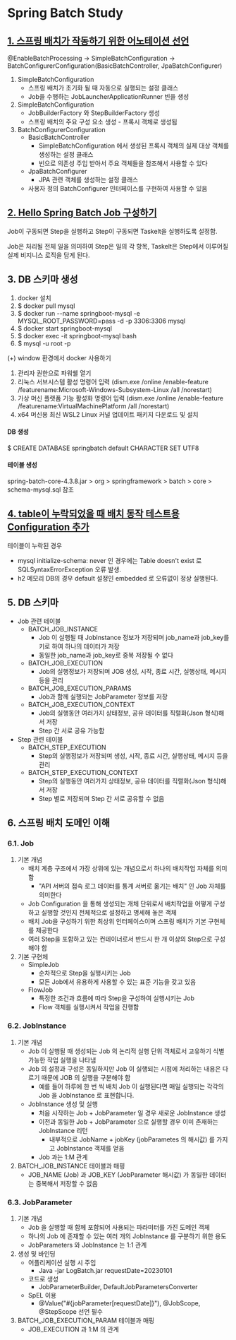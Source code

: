 # Spring Batch Study

## [1. 스프링 배치가 작동하기 위한 어노테이션 선언](https://github.com/Sunghwan-DS/spring-batch/commit/6f4924c20f174cef9a4938017beeb8f3826686b8)

@EnableBatchProcessing -> SimpleBatchConfiguration -> BatchConfigurerConfiguration(BasicBatchController, JpaBatchConfigurer)

1. SimpleBatchConfiguration
   - 스프링 배치가 초기화 될 때 자동으로 실행되는 설정 클래스
   - Job을 수행하는 JobLauncherApplicationRunner 빈을 생성
2. SimpleBatchConfiguration
   - JobBuilderFactory 와 StepBuilderFactory 생성
   - 스프링 배치의 주요 구성 요소 생성 - 프록시 객체로 생성됨
3. BatchConfigurerConfiguration
   - BasicBatchController
     - SimpleBatchConfiguration 에서 생성된 프록시 객체의 실제 대상 객체를 생성하는 설정 클래스
     - 빈으로 의존성 주입 받아서 주요 객체들을 참조해서 사용할 수 있다
   - JpaBatchConfigurer
     - JPA 관련 객체를 생성하는 설정 클래스
   - 사용자 정의 BatchConfigurer 인터페이스를 구현하여 사용할 수 있음


## [2. Hello Spring Batch Job 구성하기](https://github.com/Sunghwan-DS/spring-batch/commit/033d97ca74667d36004b09c8be1c1b75d659a607)

Job이 구동되면 Step을 실행하고 Step이 구동되면 Taskelt을 실행하도록 설정함.

Job은 처리될 전체 일을 의미하여 Step은 일의 각 항목, Taskelt은 Step에서 이루어질 실제 비지니스 로직을 담게 된다.


## 3. DB 스키마 생성

1. docker 설치
2. $ docker pull mysql
3. $ docker run --name springboot-mysql -e MYSQL_ROOT_PASSWORD=pass -d -p 3306:3306 mysql
4. $ docker start springboot-mysql
5. $ docker exec -it springboot-mysql bash
6. $ mysql -u root -p

(+) window 환경에서 docker 사용하기
1. 관리자 권한으로 파워쉘 열기
2. 리눅스 서브시스템 활성 명령어 입력 (dism.exe /online /enable-feature /featurename:Microsoft-Windows-Subsystem-Linux /all /norestart)
3. 가상 머신 플랫폼 기능 활성화 명령어 입력 (dism.exe /online /enable-feature /featurename:VirtualMachinePlatform /all /norestart)
4. x64 머신용 최신 WSL2 Linux 커널 업데이트 패키지 다운로드 및 설치

#### DB 생성
$ CREATE DATABASE springbatch default CHARACTER SET UTF8

#### 테이블 생성
spring-batch-core-4.3.8.jar > org > springframework > batch > core > schema-mysql.sql 참조


## [4. table이 누락되었을 때 배치 동작 테스트용 Configuration 추가](https://github.com/Sunghwan-DS/spring-batch/commit/7e5feecf27a157cbcb2b06a646d78273f21e757f)

테이블이 누락된 경우
- mysql initialize-schema: never 인 경우에는 Table doesn't exist 로 SQLSyntaxErrorException 오류 발생.
- h2 메모리 DB의 경우 default 설정인 embedded 로 오류없이 정상 실행된다.


## 5. DB 스키마
- Job 관련 테이블
  - BATCH_JOB_INSTANCE
    - Job 이 실행될 때 JobInstance 정보가 저장되며 job_name과 job_key를 키로 하여 하나의 데이터가 저장
    - 동일한 job_name과 job_key로 중복 저장될 수 없다
  - BATCH_JOB_EXECUTION
    - Job의 실행정보가 저장되며 JOB 생성, 시작, 종료 시간, 실행상태, 메시지 등을 관리
  - BATCH_JOB_EXECUTION_PARAMS
    - Job과 함께 실행되는 JobParameter 정보를 저장
  - BATCH_JOB_EXECUTION_CONTEXT
    - Job의 실행동안 여러가지 상태정보, 공유 데이터를 직렬화(Json 형식)해서 저장
    - Step 간 서로 공유 가능함
- Step 관련 테이블
  - BATCH_STEP_EXECUTION
    - Step의 실행정보가 저장되며 생성, 시작, 종료 시간, 실행상태, 메시지 등을 관리
  - BATCH_STEP_EXECUTION_CONTEXT
    - Step의 실행동안 여러가지 상태정보, 공유 데이터를 직렬화(Json 형식)해서 저장
    - Step 별로 저장되며 Step 간 서로 공유할 수 없음


## 6. 스프링 배치 도메인 이해
### 6.1. Job
1. 기본 개념
   - 배치 계층 구조에서 가장 상위에 있는 개념으로서 하나의 배치작업 자체를 의미함
     - "API 서버의 접속 로그 데이터를 통계 서버로 옮기는 배치" 인 Job 자체를 의미한다
   - Job Configuration 을 통해 생성되는 개체 단위로서 배치작업을 어떻게 구성하고 실행할 것인지 전체적으로 설정하고 명세해 놓은 객체
   - 배치 Job을 구성하기 위한 최상위 인터페이스이며 스프링 배치가 기본 구현체를 제공한다
   - 여러 Step을 포함하고 있는 컨테이너로서 반드시 한 개 이상의 Step으로 구성해야 함
2. 기본 구현체
   - SimpleJob
     - 순차적으로 Step을 실행시키는 Job
     - 모든 Job에서 유용하게 사용할 수 있는 표준 기능을 갖고 있음
   - FlowJob
     - 특정한 조건과 흐름에 따라 Step을 구성하여 실행시키는 Job
     - Flow 객체를 실행시켜서 작업을 진행함

### 6.2. JobInstance
1. 기본 개념
   - Job 이 실행될 때 생성되는 Job 의 논리적 실행 단위 객체로서 고유하기 식별 가능한 작업 실행을 나타냄
   - Job 의 설정과 구성은 동일하지만 Job 이 실행되는 시점에 처리하는 내용은 다르기 때문에 JOB 의 실행을 구분해야 함
     - 예를 들어 하루에 한 번 씩 배치 Job 이 실행된다면 매일 실행되는 각각의 Job 을 JobInstance 로 표현합니다.
   - JobInstance 생성 및 실행
     - 처음 시작하는 Job + JobParameter 일 경우 새로운 JobInstance 생성
     - 이전과 동일한 Job + JobParameter 으로 실행할 경우 이미 존재하는 JobInstance 리턴
       - 내부적으로 JobName + jobKey (jobParametes 의 해시값) 를 가지고 JobInstance 객체를 얻음
     - Job 과는 1:M 관계
2. BATCH_JOB_INSTANCE 테이블과 매핑
   - JOB_NAME (Job) 과 JOB_KEY (JobParameter 해시값) 가 동일한 데이터는 중복해서 저장할 수 없음

### 6.3. JobParameter
1. 기본 개념
   - Job 을 실행할 때 함께 포함되어 사용되는 파라미터를 가진 도메인 객체
   - 하나의 Job 에 존재할 수 있는 여러 개의 JobInstance 를 구분하기 위한 용도
   - JobParameters 와 JobInstance 는 1:1 관계
2. 생성 및 바인딩
   - 어플리케이션 실행 시 주입
     - Java -jar LogBatch.jar requestDate=20230101
   - 코드로 생성
     - JobParameterBuilder, DefaultJobParametersConverter
   - SpEL 이용
     - @Value("#{jobParameter[requestDate]}"), @JobScope, @StepScope 선언 필수
3. BATCH_JOB_EXECUTION_PARAM 테이블과 매핑
   - JOB_EXECUTION 과 1:M 의 관계